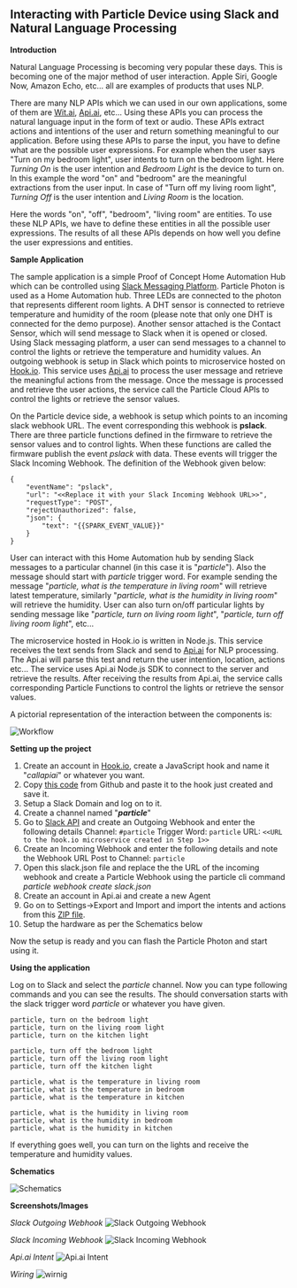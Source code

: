 Interacting with Particle Device using Slack and Natural Language Processing
------------------------------------------------------------------------

**Introduction**

Natural Language Processing is becoming very popular these days. This is becoming one of the major method of user interaction. Apple Siri, Google Now, Amazon Echo, etc... all are examples of products that uses NLP.

There are many NLP APIs which we can used in our own applications, some of them are [Wit.ai](https://wit.ai/), [Api.ai](https://api.ai/), etc... Using these APIs you can process the natural language input in the form of text or audio. These APIs extract actions and intentions of the user and return something meaningful to our application. Before using these APIs to parse the input, you have to define what are the possible user expressions. For example when the user says "Turn on my bedroom light", user intents to turn on the bedroom light. Here *Turning On* is the user intention and *Bedroom Light* is the device to turn on. In this example the word "on" and "bedroom" are the meaningful extractions from the user input. In case of "Turn off my living room light", *Turning Off* is the user intention and *Living Room* is the location. 

Here the words "on", "off", "bedroom", "living room" are entities. To use these NLP APIs, we have to define these entities in all the possible user expressions. The results of all these APIs depends on how well you define the user expressions and entities.

**Sample Application**

The sample application is a simple Proof of Concept Home Automation Hub which can be controlled using [Slack Messaging Platform](https://slack.com). Particle Photon is used as a Home Automation hub. Three LEDs are connected to the photon that represents different room lights. A DHT sensor is connected to retrieve temperature and humidity of the room (please note that only one DHT is connected for the demo purpose). Another sensor attached is the Contact Sensor, which will send message to Slack when it is opened or closed. Using Slack messaging platform, a user can send messages to a channel to control the lights or retrieve the temperature and humidity values. An outgoing webhook is setup in Slack which points to microservice hosted on [Hook.io](http://hook.io/). This service uses [Api.ai](https://api.ai) to process the user message and retrieve the meaningful actions from the message. Once the message is processed and retrieve the user actions, the service call the Particle Cloud APIs to control the lights or retrieve the sensor values. 

On the Particle device side, a webhook is setup which points to an incoming slack webhook URL. The event corresponding this webhook is **pslack**. There are three particle functions defined in the firmware to retrieve the sensor values and to control lights. When these functions are called the firmware publish the event *pslack* with data. These events will trigger the Slack Incoming Webhook. The definition of the Webhook given below:

    {
    	"eventName": "pslack",
    	"url": "<<Replace it with your Slack Incoming Webhook URL>>",
    	"requestType": "POST",
    	"rejectUnauthorized": false,
    	"json": {
    		"text": "{{SPARK_EVENT_VALUE}}"
    	}
    }

User can interact with this Home Automation hub by sending Slack messages to a particular channel (in this case it is "*particle*"). Also the message should start with *particle* trigger word. For example sending the message "*particle, what is the temperature in living room*" will retrieve latest temperature, similarly "*particle, what is the humidity in living room*" will retrieve the humidity. User can also turn on/off particular lights by sending message like "*particle, turn on living room light*", "*particle, turn off living room light*", etc...

The microservice hosted in Hook.io is written in Node.js. This service receives the text sends from Slack and send to [Api.ai](https://api.ai/) for NLP processing. The Api.ai will parse this test and return the user intention, location, actions etc... The service uses Api.ai Node.js SDK to connect to the server and retrieve the results. After receiving the results from Api.ai, the service calls corresponding Particle Functions to control the lights or retrieve the sensor values.

A pictorial representation of the interaction between the components is:

![Workflow](https://raw.githubusercontent.com/krvarma/particle-slack/master/images/workflow.png)

**Setting up the project**

1. Create an account in [Hook.io](http://hook.io/), create a JavaScript hook and name it "*callapiai*" or whatever you want.
2. Copy [this code](https://raw.githubusercontent.com/krvarma/particle-slack/master/microservice/callapiai.js) from Github and paste it to the hook just created and save it.
3. Setup a Slack Domain and  log on to it.
4. Create a channel named "***particle***"
5. Go to [Slack API](https://api.slack.com/) and create an Outgoing Webhook and enter the following details
	Channel: `#particle`
	Trigger Word: `particle`
	URL: `<<URL to the hook.io microservice created in Step 1>>`
6. Create an Incoming Webhook and enter the following details and note the Webhook URL 
	Post to Channel: `particle`
7. Open this slack.json file and replace the the URL of the incoming webhook and create a Particle Webhook using the particle cli command
*particle webhook create slack.json*
8. Create an account in Api.ai and create a new Agent
9. Go on to Settings->Export and Import and import the intents and actions from this [ZIP file](https://github.com/krvarma/particle-slack/blob/master/api.ai/particle-integration.zip).
10. Setup the hardware as per the Schematics below

Now the setup is ready and you can flash the Particle Photon and start using it.

**Using the application**

Log on to Slack and select the *particle* channel. Now you can type following commands and you can see the results. The should conversation starts with the slack trigger word *particle* or whatever you have given.

    particle, turn on the bedroom light
    particle, turn on the living room light
    particle, turn on the kitchen light
    
    particle, turn off the bedroom light
    particle, turn off the living room light
    particle, turn off the kitchen light
    
    particle, what is the temperature in living room
    particle, what is the temperature in bedroom
    particle, what is the temperature in kitchen
    
    particle, what is the humidity in living room
    particle, what is the humidity in bedroom
    particle, what is the humidity in kitchen

If everything goes well, you can turn on the lights and receive the temperature and humidity values. 

**Schematics**

![Schematics](https://raw.githubusercontent.com/krvarma/particle-slack/master/images/schematics.png)

**Screenshots/Images**

*Slack Outgoing Webhook*
![Slack Outgoing Webhook](https://raw.githubusercontent.com/krvarma/particle-slack/master/images/outgoinghook.png)

*Slack Incoming Webhook*
![Slack Incoming Webhook](https://raw.githubusercontent.com/krvarma/particle-slack/master/images/incomingwebhook.png)

*Api.ai Intent*
![Api.ai Intent](https://raw.githubusercontent.com/krvarma/particle-slack/master/images/api.ai_exp.png)

*Wiring*
![wirnig](https://raw.githubusercontent.com/krvarma/particle-slack/master/images/wiring.JPG)